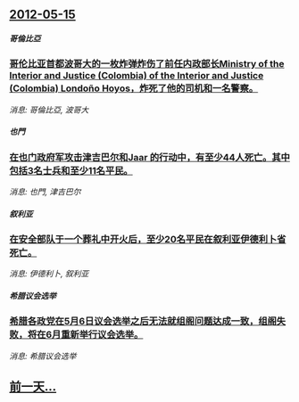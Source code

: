 ## [2012-05-15](/news/2012/05/15/index.md)

##### 哥倫比亞
### [ 哥伦比亚首都波哥大的一枚炸弹炸伤了前任内政部长Ministry of the Interior and Justice (Colombia) of the Interior and Justice (Colombia) Londoño Hoyos，炸死了他的司机和一名警察。 ](/news/2012/05/15/哥伦比亚首都波哥大的一枚炸弹炸伤了前任内政部长Ministry-of-the-Interior-and-Justice.md)
_消息: 哥倫比亞, 波哥大_

##### 也門
### [ 在也门政府军攻击津吉巴尔和Jaar 的行动中，有至少44人死亡。其中包括3名士兵和至少11名平民。 ](/news/2012/05/15/在也门政府军攻击津吉巴尔和Jaar-的行动中-有至少44人死亡-其中包括3名士兵和至少11名平民.md)
_消息: 也門, 津吉巴尔_

##### 叙利亚
### [ 在安全部队于一个葬礼中开火后，至少20名平民在叙利亚伊德利卜省死亡。](/news/2012/05/15/在安全部队于一个葬礼中开火后-至少20名平民在叙利亚伊德利卜省死亡.md)
_消息: 伊德利卜, 叙利亚_

##### 希腊议会选举
### [ 希腊各政党在5月6日议会选举之后无法就组阁问题达成一致，组阁失败，将在6月重新举行议会选举。](/news/2012/05/15/希腊各政党在5月6日议会选举之后无法就组阁问题达成一致-组阁失败-将在6月重新举行议会选举.md)
_消息: 希腊议会选举_

## [前一天...](/news/2012/05/14/index.md)

